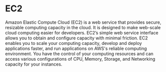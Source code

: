 # EC2

Amazon Elastic Compute Cloud (EC2) is a web service that provides secure, resizable computing capacity in the cloud. It is designed to make web-scale cloud computing easier for developers. EC2’s simple web service interface allows you to obtain and configure capacity with minimal friction. EC2 enables you to scale your computing capacity, develop and deploy applications faster, and run applications on AWS's reliable computing environment. You have the control of your computing resources and can access various configurations of CPU, Memory, Storage, and Networking capacity for your instances.
